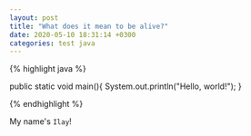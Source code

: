```yaml
---
layout: post
title: "What does it mean to be alive?"
date: 2020-05-10 18:31:14 +0300
categories: test java
---
```


{% highlight java %}

public static void main(){
    System.out.println("Hello, world!");
}

{% endhighlight %}

My name's `Ilay`!